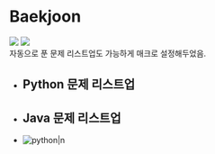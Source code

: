 # Baekjoon
<img src="https://img.shields.io/badge/python-3776AB?style=flat&logo=python&logoColor=white"> <img src="https://img.shields.io/badge/-JAVA-007396?style=flat&logo=OpenJDK&logoColor=white">   
자동으로 푼 문제 리스트업도 가능하게 매크로 설정해두었음. 

- Python 문제 리스트업   
    - 

- Java 문제 리스트업   
    - 

- ![python](url)|n


